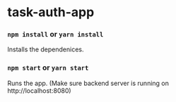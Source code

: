 # task-auth-app

### `npm install` or `yarn install`

Installs the dependenices.

### `npm start` or `yarn start`

Runs the app. (Make sure backend server is running on http://localhost:8080)
